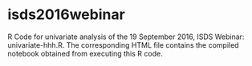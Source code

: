# isds2016webinar
R Code for univariate analysis of the 19 September 2016, ISDS Webinar: univariate-hhh.R. The corresponding HTML file contains the compiled notebook obtained from executing this R code.
